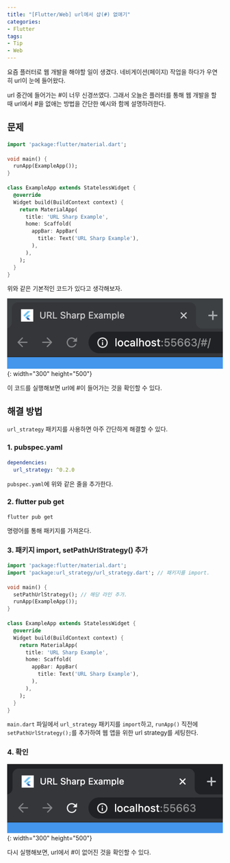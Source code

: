 ```yaml
---
title: "[Flutter/Web] url에서 샵(#) 없애기"
categories:
- Flutter
tags:
- Tip
- Web
---
```


요즘 플러터로 웹 개발을 해야할 일이 생겼다. 네비게이션(페이지) 작업을 하다가 우연히 url이 눈에 들어왔다.

url 중간에 들어가는 #이 너무 신경쓰였다. 그래서 오늘은 플러터를 통해 웹 개발을 할 때 url에서 #을 없애는 방법을 간단한 예시와 함께 설명하려한다.

## 문제

``` dart
import 'package:flutter/material.dart';

void main() {
  runApp(ExampleApp());
}

class ExampleApp extends StatelessWidget {
  @override
  Widget build(BuildContext context) {
    return MaterialApp(
      title: 'URL Sharp Example',
      home: Scaffold(
        appBar: AppBar(
          title: Text('URL Sharp Example'),
        ),
      ),
    );
  }
}
```

위와 같은 기본적인 코드가 있다고 생각해보자.

![](/assets/flutter/Tip/URLSharp/Example1.png){: width="300" height="500"}

이 코드를 실행해보면 url에 #이 들어가는 것을 확인할 수 있다.
## 해결 방법

`url_strategy` 패키지를 사용하면 아주 간단하게 해결할 수 있다.

### 1. pubspec.yaml

``` yaml
dependencies:
  url_strategy: ^0.2.0
```

`pubspec.yaml`에 위와 같은 줄을 추가한다.

### 2. flutter pub get

``` console
flutter pub get
```

명령어를 통해 패키지를 가져온다.

### 3. 패키지 import, setPathUrlStrategy() 추가

``` dart
import 'package:flutter/material.dart';
import 'package:url_strategy/url_strategy.dart'; // 패키지를 import.

void main() {
  setPathUrlStrategy(); // 해당 라인 추가.
  runApp(ExampleApp());
}

class ExampleApp extends StatelessWidget {
  @override
  Widget build(BuildContext context) {
    return MaterialApp(
      title: 'URL Sharp Example',
      home: Scaffold(
        appBar: AppBar(
          title: Text('URL Sharp Example'),
        ),
      ),
    );
  }
}
```

`main.dart` 파일에서 `url_strategy` 패키지를 `import`하고, `runApp()` 직전에 `setPathUrlStrategy();`를 추가하여 웹 앱을 위한 url strategy를 세팅한다.

### 4. 확인

![](/assets/flutter/Tip/URLSharp/Example2.png){: width="300" height="500"}

다시 실행해보면, url에서 #이 없어진 것을 확인할 수 있다.
